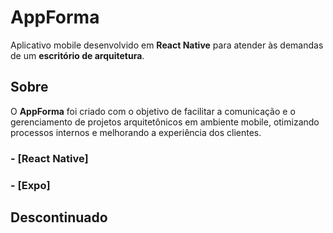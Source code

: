 # AppForma

Aplicativo mobile desenvolvido em **React Native** para atender às demandas de um **escritório de arquitetura**.

## Sobre

O **AppForma** foi criado com o objetivo de facilitar a comunicação e o gerenciamento de projetos arquitetônicos em ambiente mobile, otimizando processos internos e melhorando a experiência dos clientes.

### - [React Native]
### - [Expo]

## **Descontinuado**  
